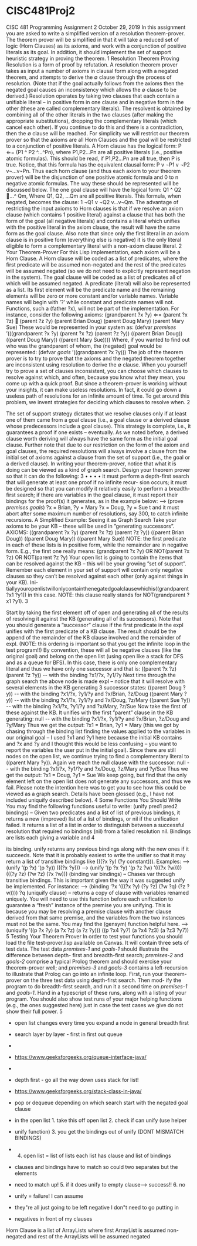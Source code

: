 # CISC481Proj2
CISC 481 Programming Assignment 2
October 29, 2019
In this assignment you are asked to write a simplified version of a resolution theorem-prover. The theorem prover will be simplified in that it will take a reduced set of logic (Horn Clauses) as its axioms, and work with a conjunction of positive literals as its goal. In addition, it should implement the set of support heuristic strategy in proving the theorem.
1 Resolution Theorem Proving
Resolution is a form of proof by refutation. A resolution theorem prover takes as input a number of axioms in clausal form along with a negated theorem, and attempts to derive the ∅ clause through the process of resolution. (Note that if the goal actually follows from the axioms then the negated goal causes an inconsistency which allows the ∅ clause to be derived.) Resolution operates by taking two clauses that each contain a unifiable literal – in positive form in one clause and in negative form in the other (these are called complementary literals). The resolvent is obtained by combining all of the other literals in the two clauses (after making the appropriate substitutions), dropping the complementary literals (which cancel each other). If you continue to do this and there is a contradiction, then the ∅ clause will be reached.
For simplicity we will restrict our theorem prover so that the axioms are all Horn Clauses and the goal will be restricted to a conjunction of positive literals.
A Horn clause has the logical form:
P ⇐= (P1 ^ P2 ^...^Pn),
where P1,P2...Pn are all positive literals (i.e., positive atomic formulas). This should be read, if P1,P2...Pn are all true, then P is true. Notice, that this formula has the equivalent clausal form:
P v ¬P1 v ¬P2 v¬...v¬Pn.
Thus each horn clause (and thus each axiom to your theorem prover) will be the disjunction of one positive atomic formula and 0 to n negative atomic formulas. The way these should be represented will be discussed below.
The one goal clause will have the logical form:
Q1 ^ Q2 􏰣...^ Qm,
Where Q1, Q2, ...Qm are all positive literals. This formula, when negated, becomes the clause: 1
¬Q1 v ¬Q2 v...v¬Qm.
The advantage of restricting the input axioms to Horn clauses is that if we resolve an axiom clause (which contains 1 positive literal) against a clause that has both the form of the goal (all negative literals) and contains a literal which unifies with the positive literal in the axiom clause, the result will have the same form as the goal clause. Also note that since only the first literal in an axiom clause is in positive form (everything else is negative) it is the only literal eligible to form a complementary literal with a non-axiom clause literal.
2 Your Theorem-Prover
For this Lisp implementation, each axiom will be a Horn Clause. A Horn clause will be coded as a list of predicates, where the first predicate will be assumed non-negated and the rest of the predicates will be assumed negated (so we do not need to explicitly represent negation in the system). The goal clause will be coded as a list of predicates all of which will be assumed negated.
A predicate (literal) will also be represented as a list. Its first element will be the predicate name and the remaining elements will be zero or more constant and/or variable names. Variable names will begin with ’?’ while constant and predicate names will not. Functions, such a (father ?x), will not be part of the implementation.
For instance, consider the following axioms:
(grandparent ?x ?y) ⇐= (parent ?x ?z) 􏰣 (parent ?z ?y) (parent Brian Doug)
(parent Doug Mary)
(parent Mary Sue)
These would be represented in your system as:
(defvar *premises*
        ’(((grandparent ?x ?y) (parent ?x ?z) (parent ?z ?y))
          ((parent Brian Doug))
          ((parent Doug Mary))
          ((parent Mary Sue))))
Where, if you wanted to find out who was the grandparent of whom, the (negated) goal would be represented:
(defvar *goals*
        ’((grandparent ?x ?y)))
The job of the theorem prover is to try to prove that the axioms and the negated theorem together are inconsistent using resolution to derive the ∅ clause. When you yourself try to prove a set of clauses inconsistent, you can choose which clauses to resolve against which, and often, because you know what they mean, you come up with a quick proof. But since a theorem-prover is working without your insights, it can make useless resolutions. In fact, it could go down a useless path of resolutions for an infinite amount of time. To get around this problem, we invent strategies for deciding which clauses to resolve when.
2

The set of support strategy dictates that we resolve clauses only if at least one of them came from a goal clause (i.e., a goal clause or a derived clause whose predecessors include a goal clause). This strategy is complete, i.e., it guarantees a proof if one exists – eventually. As we noted before, a derived clause worth deriving will always have the same form as the initial goal clause. Further note that due to our restriction on the form of the axiom and goal clauses, the required resolutions will always involve a clause from the initial set of axioms against a clause from the set of support (i.e., the goal or a derived clause).
In writing your theorem-prover, notice that what it is doing can be viewed as a kind of graph search. Design your theorem prover so that it can do the following:
3
• • •
•
it must perform a depth-first search that will generate at least one proof if no infinite recur- sion occurs;
it must be designed so that you can modify it relatively easily to perform a breadth-first search;
if there are variables in the goal clause, it must report their bindings for the proof(s) it generates, as in the example below:
--> (prove *premises* *goals*)
?x = Brian, ?y = Mary
?x = Doug, ?y = Sue
t
and it must abort after some maximum number of resolutions, say 300, to catch infinite recursions.
A Simplified Example: Seeing it as Graph Search
Take your axioms to be your KB – these will be used in ”generating successors”. AXIOMS:
((grandparent ?x ?y) (parent ?x ?z) (parent ?z ?y))
((parent Brian Doug))
((parent Doug Mary))
((parent Mary Sue))
NOTE: the first predicate in each of these lists is in positive form, while the remainder are in negative form. E.g., the first one really means:
(grandparent ?x ?y) OR NOT(parent ?x ?z) OR NOT(parent ?z ?y)
Your open list is going to contain the items that can be resolved against the KB – this will be your growing ”set of support”. Remember each element in your set of support will contain only negative clauses so they can’t be resolved against each other (only against things in your KB). Ini- tiallyyouropenlistwillonlycontainthenegatedgoalclausewhichis((grandparent ?x1 ?y1)) in this case.
NOTE: this clause really stands for NOT(grandparent ?x1 ?y1). 3

Start by taking the first element off of open and generating all of the results of resolving it against the KB (generating all of its successors). Note that you should generate a ”successor” clause if the first predicate in the expl unifies with the first predicate of a KB clause. The result should be the append of the remainder of the KB clause involved and the remainder of expl. (NOTE: this ordering is important so that you get the infinite loop in the test program!!) By convention, these will all be negative clauses (like the original goal) and belong on the open list (using open like a stack for DFS and as a queue for BFS). In this case, there is only one complementary literal and thus we have only one successor and that is:
((parent ?x ?z) (parent ?z ?y)) -- with the binding ?x1/?x, ?y1/?y
Next time through the graph search the above node is made expl – notice that it will resolve with several elements in the KB generating 3 successor states:
((parent Doug ?y)) -- with the binding ?x1/?x, ?y1/?y and ?x/Brian, ?z/Doug
((parent Mary ?y)) -- with the binding ?x1/?x, ?y1/?y and ?x/Doug, ?z/Mary
((parent Sue ?y)) -- with the binding ?x1/?x, ?y1/?y and ?x/Mary, ?z/Sue
Now take the first of these against the KB. It unifies with the first ”parent” clause in the KB generating:
null -- with the binding ?x1/?x, ?y1/?y and ?x/Brian, ?z/Doug and ?y/Mary
Thus we get the output: ?x1 = Brian, ?y1 = Mary (this we got by chasing through the binding list finding the values applied to the variables in our original goal – I used ?x1 and ?y1 here because the initial KB contains and ?x and ?y and I thought this would be less confusing – you want to report the variables the user put in the initial goal).
Since there are still nodes on the open list, we continue trying to find a complementary literal to ((parent Mary ?y)). Again we reach the null clause with the successor:
null -- with the binding ?x1/?x, ?y1/?y and ?x/Doug, ?z/Mary and ?y/Sue
Thus we get the output: ?x1 = Doug, ?y1 = Sue
We keep going, but find that the only element left on the open list does not generate any
successors, and thus we fail.
Please note the intention here was to get you to see how this could be viewed as a graph
search. Details have been glossed (e.g., I have not included uniquify described below).
4 Some Functions You Should Write
You may find the following functions useful to write:
(unify pred1 pred2 bindings) – Given two predicates and a list of list of previous bindings, it returns a new (improved) list of a list of bindings, or nil if the unification failed. It returns a list of a list in order to distinguish between a successful resolution that required no bindings (nil) from a failed resolution nil. Bindings are lists each giving a variable and
4

its binding. unify returns any previous bindings along with the new ones if it succeeds. Note that it is probably easiest to write the unifier so that it may return a list of transitive bindings like (((?x ?y) (?y constant))). Examples:
    --> (unify ’(p ?x) ’(p ?y))
    (((?x ?y)))
    --> (unify ’(p ?x ?y) ’(p ?z ?w) ’(((?x ?w))))
    (((?y ?z) (?w ?z) (?x ?w)))
(binding var bindings) – Chases var through transitive bindings. This is important given the way it was suggested unify be implemented. For instance:
    --> (binding ’?x ’(((?x ?y) (?y ?z) (?w ?q) (?z ?w))))
    ?q
(uniquify clause) – returns a copy of clause with variables renamed uniquely. You will need to use this function before each unification to guarantee a “fresh” instance of the premise you are unifying. This is because you may be resolving a premise clause with another clause derived from that same premise, and the variables from the two instances must not be the same. You may find the (gensym) function helpful here.
    --> (uniquify ’((p ?x ?y) (a ?x ?z) (a ?z ?y)))
    ((p ?x4 ?y7) (a ?x4 ?z3) (a ?z3 ?y7))
5 Testing Your Theorem Prover
In order to test your functions you should load the file test-prover.lisp available on Canvas. It will contain three sets of test data.
The test data *premises-1* and *goals-1* should illustrate the difference between depth- first and breadth-first search; *premises-2* and *goals-2* comprise a typical Prolog theorem and should exercise your theorem-prover well; and *premises-3* and *goals-3* contains a left-recursion to illustrate that Prolog can go into an infinite loop.
First, run your theorem-prover on the three test data using depth-first search. Then mod- ify the program to do breadth-first search, and run it a second time on *premises-1* and *goals-1*. Hand in a typescript of these runs, along with a listing of your program. You should also show test runs of your major helping functions (e.g., the ones suggested here) just in case the test cases we give do not show their full power.
5


 * open list changes every time you expand a node in general breadth first
 * search layer by layer - first in first out queue
 * 
 * https://www.geeksforgeeks.org/queue-interface-java/
 * 
 * depth first - go all the way down uses stack for list!
 * https://www.geeksforgeeks.org/stack-class-in-java/
  
 
 * pop or dequeue depending on which search start with the negated goal clause
 * in the open list 1. take this off open list 2. check if can unify (use helper
 * unify function) 3. you get the bindings out of unify (DONT MISMATCH BINDINGS)
 * 4. open list = list of lists each list has clause and list of bindings
 * clauses and bindings have to match so could two separates but the elements
 * need to match up! 5. if it does unify to empty clause--> success!! 6. no
 * unify = failure! I can assume
 * they"re all just going to be left negative I don"t need to go putting in
 * negatives in front of my clauses
 


 Horn Clause is a list of ArrayLists where first ArrayList is assumed
 non-negated and rest of the ArrayLists will be assumed negated
 
